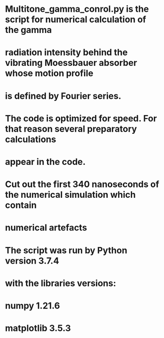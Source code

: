 # Multitone_gamma_conrol.py is the script for numerical calculation of the gamma
# radiation intensity behind the vibrating Moessbauer absorber whose motion profile
# is defined by Fourier series.
#
# The code is optimized for speed. For that reason several preparatory calculations
# appear in the code.

# Cut out the first 340 nanoseconds of the numerical simulation which contain
# numerical artefacts
#
# The script was run by Python version 3.7.4
# with the libraries versions:
# numpy            1.21.6
# matplotlib       3.5.3
